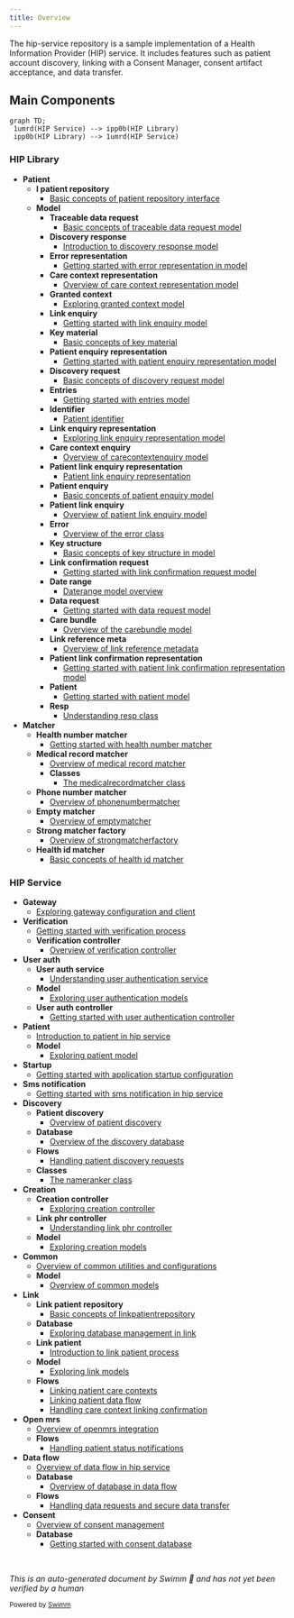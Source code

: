 ```yaml
---
title: Overview
---
```

The hip-service repository is a sample implementation of a Health Information Provider (HIP) service. It includes features such as patient account discovery, linking with a Consent Manager, consent artifact acceptance, and data transfer.

## Main Components

```mermaid
graph TD;
 1umrd(HIP Service) --> ipp0b(HIP Library)
 ipp0b(HIP Library) --> 1umrd(HIP Service)
```

### HIP Library

- **Patient**
  - **I patient repository**
    - <SwmLink doc-title="Basic concepts of patient repository interface">[Basic concepts of patient repository interface](.swm/basic-concepts-of-patient-repository-interface.v5f09hm5.sw.md)</SwmLink>
  - **Model**
    - **Traceable data request**
      - <SwmLink doc-title="Basic concepts of traceable data request model">[Basic concepts of traceable data request model](.swm/basic-concepts-of-traceable-data-request-model.ja3d1hqd.sw.md)</SwmLink>
    - **Discovery response**
      - <SwmLink doc-title="Introduction to discovery response model">[Introduction to discovery response model](.swm/introduction-to-discovery-response-model.1yl79t0d.sw.md)</SwmLink>
    - **Error representation**
      - <SwmLink doc-title="Getting started with error representation in model">[Getting started with error representation in model](.swm/getting-started-with-error-representation-in-model.24yr1rob.sw.md)</SwmLink>
    - **Care context representation**
      - <SwmLink doc-title="Overview of care context representation model">[Overview of care context representation model](.swm/overview-of-care-context-representation-model.yuwm4hxt.sw.md)</SwmLink>
    - **Granted context**
      - <SwmLink doc-title="Exploring granted context model">[Exploring granted context model](.swm/exploring-granted-context-model.9fpmbuaq.sw.md)</SwmLink>
    - **Link enquiry**
      - <SwmLink doc-title="Getting started with link enquiry model">[Getting started with link enquiry model](.swm/getting-started-with-link-enquiry-model.6e9rui7u.sw.md)</SwmLink>
    - **Key material**
      - <SwmLink doc-title="Basic concepts of key material">[Basic concepts of key material](.swm/basic-concepts-of-key-material.g6kot17n.sw.md)</SwmLink>
    - **Patient enquiry representation**
      - <SwmLink doc-title="Getting started with patient enquiry representation model">[Getting started with patient enquiry representation model](.swm/getting-started-with-patient-enquiry-representation-model.5glgh6f0.sw.md)</SwmLink>
    - **Discovery request**
      - <SwmLink doc-title="Basic concepts of discovery request model">[Basic concepts of discovery request model](.swm/basic-concepts-of-discovery-request-model.imfgky5h.sw.md)</SwmLink>
    - **Entries**
      - <SwmLink doc-title="Getting started with entries model">[Getting started with entries model](.swm/getting-started-with-entries-model.qgftgr1t.sw.md)</SwmLink>
    - **Identifier**
      - <SwmLink doc-title="Patient identifier">[Patient identifier](.swm/patient-identifier.zxx6cgse.sw.md)</SwmLink>
    - **Link enquiry representation**
      - <SwmLink doc-title="Exploring link enquiry representation model">[Exploring link enquiry representation model](.swm/exploring-link-enquiry-representation-model.l9sxyp27.sw.md)</SwmLink>
    - **Care context enquiry**
      - <SwmLink doc-title="Overview of carecontextenquiry model">[Overview of carecontextenquiry model](.swm/overview-of-carecontextenquiry-model.1a3fefzw.sw.md)</SwmLink>
    - **Patient link enquiry representation**
      - <SwmLink doc-title="Patient link enquiry representation">[Patient link enquiry representation](.swm/patient-link-enquiry-representation.yngpsj3l.sw.md)</SwmLink>
    - **Patient enquiry**
      - <SwmLink doc-title="Basic concepts of patient enquiry model">[Basic concepts of patient enquiry model](.swm/basic-concepts-of-patient-enquiry-model.ta2fv189.sw.md)</SwmLink>
    - **Patient link enquiry**
      - <SwmLink doc-title="Overview of patient link enquiry model">[Overview of patient link enquiry model](.swm/overview-of-patient-link-enquiry-model.smtocaz1.sw.md)</SwmLink>
    - **Error**
      - <SwmLink doc-title="Overview of the error class">[Overview of the error class](.swm/overview-of-the-error-class.k415of6o.sw.md)</SwmLink>
    - **Key structure**
      - <SwmLink doc-title="Basic concepts of key structure in model">[Basic concepts of key structure in model](.swm/basic-concepts-of-key-structure-in-model.5mxaobqw.sw.md)</SwmLink>
    - **Link confirmation request**
      - <SwmLink doc-title="Getting started with link confirmation request model">[Getting started with link confirmation request model](.swm/getting-started-with-link-confirmation-request-model.fbf888gp.sw.md)</SwmLink>
    - **Date range**
      - <SwmLink doc-title="Daterange model overview">[Daterange model overview](.swm/daterange-model-overview.mbxl2hfz.sw.md)</SwmLink>
    - **Data request**
      - <SwmLink doc-title="Getting started with data request model">[Getting started with data request model](.swm/getting-started-with-data-request-model.w3xuzv7r.sw.md)</SwmLink>
    - **Care bundle**
      - <SwmLink doc-title="Overview of the carebundle model">[Overview of the carebundle model](.swm/overview-of-the-carebundle-model.tjlys6af.sw.md)</SwmLink>
    - **Link reference meta**
      - <SwmLink doc-title="Overview of link reference metadata">[Overview of link reference metadata](.swm/overview-of-link-reference-metadata.lsg42xl3.sw.md)</SwmLink>
    - **Patient link confirmation representation**
      - <SwmLink doc-title="Getting started with patient link confirmation representation model">[Getting started with patient link confirmation representation model](.swm/getting-started-with-patient-link-confirmation-representation-model.32jxwofs.sw.md)</SwmLink>
    - **Patient**
      - <SwmLink doc-title="Getting started with patient model">[Getting started with patient model](.swm/getting-started-with-patient-model.1mn9o5zl.sw.md)</SwmLink>
    - **Resp**
      - <SwmLink doc-title="Understanding resp class">[Understanding resp class](.swm/understanding-resp-class.j5l0k23w.sw.md)</SwmLink>
- **Matcher**
  - **Health number matcher**
    - <SwmLink doc-title="Getting started with health number matcher">[Getting started with health number matcher](.swm/getting-started-with-health-number-matcher.5q4ecxrx.sw.md)</SwmLink>
  - **Medical record matcher**
    - <SwmLink doc-title="Overview of medical record matcher">[Overview of medical record matcher](.swm/overview-of-medical-record-matcher.boew5rq8.sw.md)</SwmLink>
    - **Classes**
      - <SwmLink doc-title="The medicalrecordmatcher class">[The medicalrecordmatcher class](.swm/the-medicalrecordmatcher-class.f5mi2.sw.md)</SwmLink>
  - **Phone number matcher**
    - <SwmLink doc-title="Overview of phonenumbermatcher">[Overview of phonenumbermatcher](.swm/overview-of-phonenumbermatcher.yoxje6nq.sw.md)</SwmLink>
  - **Empty matcher**
    - <SwmLink doc-title="Overview of emptymatcher">[Overview of emptymatcher](.swm/overview-of-emptymatcher.pnc38i8t.sw.md)</SwmLink>
  - **Strong matcher factory**
    - <SwmLink doc-title="Overview of strongmatcherfactory">[Overview of strongmatcherfactory](.swm/overview-of-strongmatcherfactory.w942k5w7.sw.md)</SwmLink>
  - **Health id matcher**
    - <SwmLink doc-title="Basic concepts of health id matcher">[Basic concepts of health id matcher](.swm/basic-concepts-of-health-id-matcher.naz83pwf.sw.md)</SwmLink>

### HIP Service

- **Gateway**
  - <SwmLink doc-title="Exploring gateway configuration and client">[Exploring gateway configuration and client](.swm/exploring-gateway-configuration-and-client.lys46voe.sw.md)</SwmLink>
- **Verification**
  - <SwmLink doc-title="Getting started with verification process">[Getting started with verification process](.swm/getting-started-with-verification-process.hhorx2n8.sw.md)</SwmLink>
  - **Verification controller**
    - <SwmLink doc-title="Overview of verification controller">[Overview of verification controller](.swm/overview-of-verification-controller.pi2ksq8r.sw.md)</SwmLink>
- **User auth**
  - **User auth service**
    - <SwmLink doc-title="Understanding user authentication service">[Understanding user authentication service](.swm/understanding-user-authentication-service.mi01mzba.sw.md)</SwmLink>
  - **Model**
    - <SwmLink doc-title="Exploring user authentication models">[Exploring user authentication models](.swm/exploring-user-authentication-models.bsp5f576.sw.md)</SwmLink>
  - **User auth controller**
    - <SwmLink doc-title="Getting started with user authentication controller">[Getting started with user authentication controller](.swm/getting-started-with-user-authentication-controller.brcsjz35.sw.md)</SwmLink>
- **Patient**
  - <SwmLink doc-title="Introduction to patient in hip service">[Introduction to patient in hip service](.swm/introduction-to-patient-in-hip-service.fqjw5c1d.sw.md)</SwmLink>
  - **Model**
    - <SwmLink doc-title="Exploring patient model">[Exploring patient model](.swm/exploring-patient-model.5n63b36e.sw.md)</SwmLink>
- **Startup**
  - <SwmLink doc-title="Getting started with application startup configuration">[Getting started with application startup configuration](.swm/getting-started-with-application-startup-configuration.lwc15m3w.sw.md)</SwmLink>
- **Sms notification**
  - <SwmLink doc-title="Getting started with sms notification in hip service">[Getting started with sms notification in hip service](.swm/getting-started-with-sms-notification-in-hip-service.eclvx5t8.sw.md)</SwmLink>
- **Discovery**
  - **Patient discovery**
    - <SwmLink doc-title="Overview of patient discovery">[Overview of patient discovery](.swm/overview-of-patient-discovery.25el3zlm.sw.md)</SwmLink>
  - **Database**
    - <SwmLink doc-title="Overview of the discovery database">[Overview of the discovery database](.swm/overview-of-the-discovery-database.xjb3xglu.sw.md)</SwmLink>
  - **Flows**
    - <SwmLink doc-title="Handling patient discovery requests">[Handling patient discovery requests](.swm/handling-patient-discovery-requests.64dkl2sv.sw.md)</SwmLink>
  - **Classes**
    - <SwmLink doc-title="The nameranker class">[The nameranker class](.swm/the-nameranker-class.zf7cg.sw.md)</SwmLink>
- **Creation**
  - **Creation controller**
    - <SwmLink doc-title="Exploring creation controller">[Exploring creation controller](.swm/exploring-creation-controller.623rqif6.sw.md)</SwmLink>
  - **Link phr controller**
    - <SwmLink doc-title="Understanding link phr controller">[Understanding link phr controller](.swm/understanding-link-phr-controller.t38odqxy.sw.md)</SwmLink>
  - **Model**
    - <SwmLink doc-title="Exploring creation models">[Exploring creation models](.swm/exploring-creation-models.ang9a1ne.sw.md)</SwmLink>
- **Common**
  - <SwmLink doc-title="Overview of common utilities and configurations">[Overview of common utilities and configurations](.swm/overview-of-common-utilities-and-configurations.8dummpss.sw.md)</SwmLink>
  - **Model**
    - <SwmLink doc-title="Overview of common models">[Overview of common models](.swm/overview-of-common-models.jl7u8dr8.sw.md)</SwmLink>
- **Link**
  - **Link patient repository**
    - <SwmLink doc-title="Basic concepts of linkpatientrepository">[Basic concepts of linkpatientrepository](.swm/basic-concepts-of-linkpatientrepository.cne17ghs.sw.md)</SwmLink>
  - **Database**
    - <SwmLink doc-title="Exploring database management in link">[Exploring database management in link](.swm/exploring-database-management-in-link.ktq7mb1u.sw.md)</SwmLink>
  - **Link patient**
    - <SwmLink doc-title="Introduction to link patient process">[Introduction to link patient process](.swm/introduction-to-link-patient-process.1p2gkv7z.sw.md)</SwmLink>
  - **Model**
    - <SwmLink doc-title="Exploring link models">[Exploring link models](.swm/exploring-link-models.n5lxpnfh.sw.md)</SwmLink>
  - **Flows**
    - <SwmLink doc-title="Linking patient care contexts">[Linking patient care contexts](.swm/linking-patient-care-contexts.co6uxua8.sw.md)</SwmLink>
    - <SwmLink doc-title="Linking patient data flow">[Linking patient data flow](.swm/linking-patient-data-flow.yfnnviib.sw.md)</SwmLink>
    - <SwmLink doc-title="Handling care context linking confirmation">[Handling care context linking confirmation](.swm/handling-care-context-linking-confirmation.pu4tfyav.sw.md)</SwmLink>
- **Open mrs**
  - <SwmLink doc-title="Overview of openmrs integration">[Overview of openmrs integration](.swm/overview-of-openmrs-integration.liqhztc7.sw.md)</SwmLink>
  - **Flows**
    - <SwmLink doc-title="Handling patient status notifications">[Handling patient status notifications](.swm/handling-patient-status-notifications.em23krol.sw.md)</SwmLink>
- **Data flow**
  - <SwmLink doc-title="Overview of data flow in hip service">[Overview of data flow in hip service](.swm/overview-of-data-flow-in-hip-service.dahttkme.sw.md)</SwmLink>
  - **Database**
    - <SwmLink doc-title="Overview of database in data flow">[Overview of database in data flow](.swm/overview-of-database-in-data-flow.oazvkqnw.sw.md)</SwmLink>
  - **Flows**
    - <SwmLink doc-title="Handling data requests and secure data transfer">[Handling data requests and secure data transfer](.swm/handling-data-requests-and-secure-data-transfer.4xtikgx8.sw.md)</SwmLink>
- **Consent**
  - <SwmLink doc-title="Overview of consent management">[Overview of consent management](.swm/overview-of-consent-management.rbttt9ev.sw.md)</SwmLink>
  - **Database**
    - <SwmLink doc-title="Getting started with consent database">[Getting started with consent database](.swm/getting-started-with-consent-database.n473e3q0.sw.md)</SwmLink>

&nbsp;

*This is an auto-generated document by Swimm 🌊 and has not yet been verified by a human*

<SwmMeta version="3.0.0" repo-id="Z2l0aHViJTNBJTNBaGlwLXNlcnZpY2UlM0ElM0FTd2ltbS1EZW1v" repo-name="hip-service"><sup>Powered by [Swimm](/)</sup></SwmMeta>
